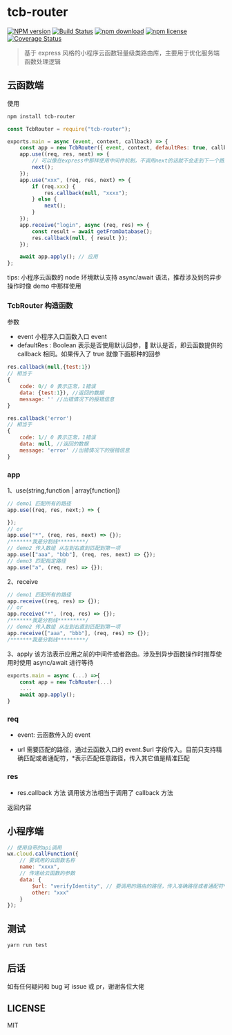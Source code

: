 # tcb-router

[![NPM version][npm-image]][npm-url]
[![Build Status](https://travis-ci.org/flytam/tcb-router.svg?branch=master)](https://travis-ci.org/flytam/tcb-router)
[![npm download][download-image]][download-url]
[![npm license][license-image]][download-url]
[![Coverage Status](https://coveralls.io/repos/github/flytam/tcb-router/badge.svg?branch=master)](https://coveralls.io/github/flytam/tcb-router?branch=master)

[npm-image]: https://img.shields.io/npm/v/tcb-router.svg?style=flat-square
[npm-url]: https://npmjs.org/package/tcb-router
[david-image]: https://img.shields.io/david/673800357/tcb-router.svg?style=flat-square
[download-image]: https://img.shields.io/npm/dm/tcb-router.svg?style=flat-square
[download-url]: https://npmjs.org/package/tcb-router
[license-image]: https://img.shields.io/npm/l/tcb-router.svg

> 基于 express 风格的小程序云函数轻量级类路由库，主要用于优化服务端函数处理逻辑

## 云函数端

使用

```bash
npm install tcb-router
```

```javascript
const TcbRouter = require("tcb-router");

exports.main = async (event, context, callback) => {
    const app = new TcbRouter({ event, context, defaultRes: true, callback });
    app.use((req, res, next) => {
        // 可以像在express中那样使用中间件机制，不调用next的话就不会走到下一个路由了
        next();
    });
    app.use("xxx", (req, res, next) => {
        if (req.xxx) {
            res.callback(null, "xxxx");
        } else {
            next();
        }
    });
    app.receive("login", async (req, res) => {
        const result = await getFromDatabase();
        res.callback(null, { result });
    });

    await app.apply(); // 应用
};
```

tips: 小程序云函数的 node 环境默认支持 async/await 语法，推荐涉及到的异步操作时像 demo 中那样使用

### TcbRouter 构造函数

参数

-   event 小程序入口函数入口 event
-   defaultRes : Boolean 表示是否使用默认回参， 默认是否，即云函数提供的 callback 相同。如果传入了 true 就像下面那种的回参

```javascript
res.callback(null,{test:1})
// 相当于
{
    code: 0// 0 表示正常，1错误
    data: {test:1}), //返回的数据
    message: '' //出错情况下的报错信息
}
```

```javascript
res.callback('error')
// 相当于
{
    code: 1// 0 表示正常，1错误
    data: null, //返回的数据
    message: 'error' //出错情况下的报错信息
}
```

### app

1、use(string,function | array[function])

```javascript
// demo1 匹配所有的路径
app.use((req, res, next;) => {

});
// or
app.use("*", (req, res, next) => {});
/*******我是分割线*********/
// demo2 传入数组 从左到右直到匹配到第一项
app.use(["aaa", "bbb"], (req, res, next) => {});
// demo3 匹配指定路径
app.use("a", (req, res) => {});
```

2、receive

```javascript
// demo1 匹配所有的路径
app.receive((req, res) => {});
// or
app.receive("*", (req, res) => {});
/*******我是分割线*********/
// demo2 传入数组 从左到右直到匹配到第一项
app.receive(["aaa", "bbb"], (req, res) => {});
/*******我是分割线*********/
```

3、apply 该方法表示应用之前的中间件或者路由。涉及到异步函数操作时推荐使用时使用 async/await 进行等待

```javascript
exports.main = async (...) =>{
    const app = new TcbRouter(...)
    ....
    await app.apply();
}
```

### req

-   event: 云函数传入的 event

-   url 需要匹配的路径，通过云函数入口的 event.$url 字段传入。目前只支持精确匹配或者通配符，\*表示匹配任意路径，传入其它值是精准匹配

### res

-   res.callback 方法
    调用该方法相当于调用了 callback 方法

返回内容

## 小程序端

```javascript
// 使用自带的api调用
wx.cloud.callFunction({
    // 要调用的云函数名称
    name: "xxxx",
    // 传递给云函数的参数
    data: {
        $url: "verifyIdentity", // 要调用的路由的路径，传入准确路径或者通配符*
        other: "xxx"
    }
});
```

## 测试

```bash
yarn run test
```

## 后话

如有任何疑问和 bug 可 issue 或 pr，谢谢各位大佬

## LICENSE

MIT
